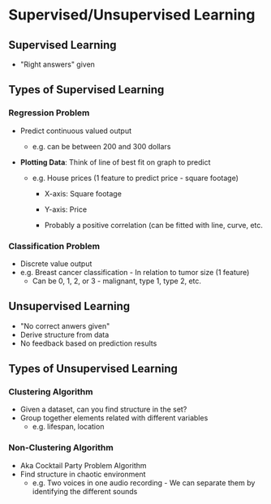 # Supervised/Unsupervised Learning

## Supervised Learning

- "Right answers" given

## Types of Supervised Learning

### Regression Problem

- Predict continuous valued output

  - e.g. can be between 200 and 300 dollars

- **Plotting Data**: Think of line of best fit on graph to predict

  - e.g. House prices (1 feature to predict price - square footage)

    - X-axis: Square footage
    - Y-axis: Price

    - Probably a positive correlation (can be fitted with line, curve, etc.

### Classification Problem

- Discrete value output
- e.g. Breast cancer classification - In relation to tumor size (1 feature)
  - Can be 0, 1, 2, or 3 - malignant, type 1, type 2, etc.

## Unsupervised Learning

- "No correct anwers given"
- Derive structure from data
- No feedback based on prediction results

## Types of Unsupervised Learning

### Clustering Algorithm

- Given a dataset, can you find structure in the set?
- Group together elements related with different variables
  - e.g. lifespan, location

### Non-Clustering Algorithm

- Aka Cocktail Party Problem Algorithm
- Find structure in chaotic environment
  - e.g. Two voices in one audio recording - We can separate them by identifying the different sounds